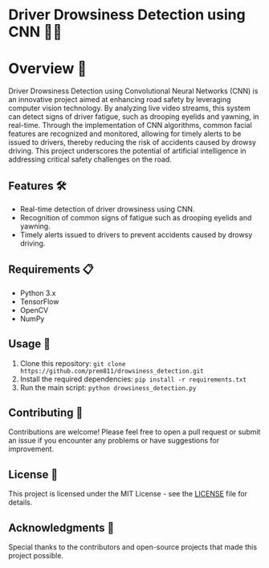 # Driver Drowsiness Detection using CNN 🚗💤

# Overview 🌟

Driver Drowsiness Detection using Convolutional Neural Networks (CNN) is an innovative project aimed at enhancing road safety by leveraging computer vision technology. By analyzing live video streams, this system can detect signs of driver fatigue, such as drooping eyelids and yawning, in real-time. Through the implementation of CNN algorithms, common facial features are recognized and monitored, allowing for timely alerts to be issued to drivers, thereby reducing the risk of accidents caused by drowsy driving. This project underscores the potential of artificial intelligence in addressing critical safety challenges on the road.

## Features 🛠️

- Real-time detection of driver drowsiness using CNN.
- Recognition of common signs of fatigue such as drooping eyelids and yawning.
- Timely alerts issued to drivers to prevent accidents caused by drowsy driving.

## Requirements 📋

- Python 3.x
- TensorFlow
- OpenCV
- NumPy

## Usage 🚀

1. Clone this repository: `git clone https://github.com/prem811/drowsiness_detection.git`
2. Install the required dependencies: `pip install -r requirements.txt`
3. Run the main script: `python drowsiness_detection.py`

## Contributing 🤝

Contributions are welcome! Please feel free to open a pull request or submit an issue if you encounter any problems or have suggestions for improvement.

## License 📄

This project is licensed under the MIT License - see the [LICENSE](LICENSE) file for details.

## Acknowledgments 🙏

Special thanks to the contributors and open-source projects that made this project possible.
